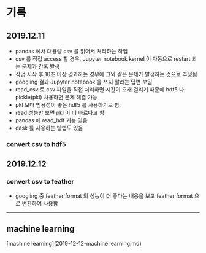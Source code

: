 # 기록

## 2019.12.11

- pandas 에서 대용량 csv 를 읽어서 처리하는 작업
- csv 를 직접 access 할 경우, Jupyter notebook kernel 이 자동으로 restart 되는 문제가 간혹 발생
- 작업 시작 후 10초 이상 경과하는 경우에 그와 같은 문제가 발생하는 것으로 추정됨
- googling 결과 Jupyter notebook 을 쓰지 말라는 답변 보임
- read_csv 로 csv 파일을 직접 처리하면 시간이 오래 걸리기 때문에 hdf5 나 pickle(pkl) 사용하면 문제 해결 가능
- pkl 보다 범용성이 좋은 hdf5 를 사용하기로 함
- read 성능만 보면 pkl 이 더 빠르다고 함
- pandas 에 read_hdf 기능 있음
- dask 를 사용하는 방법도 있음

### convert csv to hdf5


## 2019.12.12

### convert csv to feather
- googling 중 feather format 의 성능이 더 좋다는 내용을 보고 feather format 으로 변환하여 사용함

----

## machine learning

[machine learning](2019-12-12-machine learning.md)
